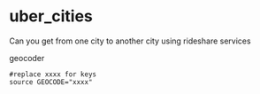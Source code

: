 uber_cities
===========

Can you get from one city to another city using rideshare services


geocoder
```
#replace xxxx for keys
source GEOCODE="xxxx"
```
